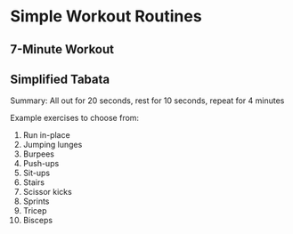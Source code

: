 # Simple Workout Routines

## 7-Minute Workout


## Simplified Tabata
Summary: All out for 20 seconds, rest for 10 seconds, repeat for 4 minutes

Example exercises to choose from:
1. Run in-place
2. Jumping lunges
3. Burpees
4. Push-ups
5. Sit-ups
6. Stairs
7. Scissor kicks
8. Sprints
9. Tricep
10. Bisceps

